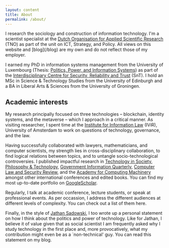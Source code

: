 ```yaml
---
layout: content
title: About
permalink: /about/
---
```

I research the sociology and construction of information technology. I'm a scientist specialist at the [Dutch Organisation for Applied Scientific Research](tno.nl) (TNO) as part of the unit on ICT, Strategy, and Policy. All views on this website and \[blog\](/blog) are my own and do not reflect those of my employer.

I earned my PhD in information systems management from the University of Luxembourg (Thesis: [Politics, Power, and Information Systems](https://orbilu.uni.lu/handle/10993/58926)) as part of the [Interdisciplinary Centre for Security, Reliability and Trust](https://www.uni.lu/snt-en/) (SnT). I hold an MSc in Science & Technology Studies from the University of Edinburgh and a BA in Liberal Arts & Sciences from the University of Groningen.

## Academic interests

My research principally focused on three technologies – blockchain, identity systems, and the metaverse – which I approach in a critical manner. As visiting researcher, I spent time at the [Institute for Information Law](https://www.ivir.nl/) (IViR), University of Amsterdam to work on questions of technology, governance, and the law.

Having successfully collaborated with lawyers, mathematicians, and computer scientists, my strength lies in cross-disciplinary collaboration, to find logical relations between topics, and to untangle socio-technological controversies. I published impactful research in [Technology in Society](https://doi.org/10.1016/j.techsoc.2023.102251), [Philosophy & Technology](https://link.springer.com/article/10.1007/s13347-023-00612-z), [Government Information Quarterly](https://doi.org/10.1016/j.giq.2023.101873), [Computer Law and Security Review](https://doi.org/10.1016/j.clsr.2023.105829), and the [Academy for Computing Machinery](https://dl.acm.org/doi/10.1145/3649318) amongst other international conferences and edited books. You can find my most up-to-date portfolio on [GoogleScholar](https://scholar.google.com/citations?user=qvsfsEMAAAAJ&hl=en).

Regularly, I talk at academic conference, lecture students, or speak at professional events. As per occassion, I address the different audiences at different levels of complexity. You can check out a list of them here.

Finally, in the style of [Jathan Sadowski](https://www.jathansadowski.com/), I too wrote up a personal statement on how I think about the politics and power of technology. Like for Jathan, I believe it of value given that as social scientist I am frequently asked why I study technology in the first place and, more provocatively, what my contribution might even be as a \`non-technical' guy. You can read this statement on my blog.